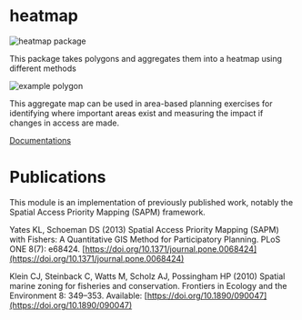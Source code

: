 
# heatmap

![heatmap package](https://github.com/seasketch/python-sap-map/actions/workflows/test-heatmap.yml/badge.svg)

This package takes polygons and aggregates them into a heatmap using different methods

![example polygon](docs/img/survey-sap-start-end.png)

This aggregate map can be used in area-based planning exercises for identifying where important areas exist and measuring the impact if changes in access are made.

[Documentations](https://seasketch.github.io/python-sap-map/)

# Publications

This module is an implementation of previously published work, notably the Spatial Access Priority Mapping (SAPM) framework.

Yates KL, Schoeman DS (2013) Spatial Access Priority Mapping (SAPM) with Fishers: A Quantitative GIS Method for Participatory Planning. PLoS ONE 8(7): e68424. [https://doi.org/10.1371/journal.pone.0068424](https://doi.org/10.1371/journal.pone.0068424)

Klein CJ, Steinback C, Watts M, Scholz AJ, Possingham HP (2010) Spatial marine zoning for fisheries and conservation. Frontiers in Ecology and the Environment 8: 349–353. Available: [https://doi.org/10.1890/090047](https://doi.org/10.1890/090047)